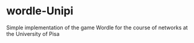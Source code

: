 # wordle-Unipi
Simple implementation of the game Wordle for the course of networks at the University of Pisa
